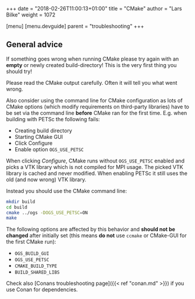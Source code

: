 +++
date = "2018-02-26T11:00:13+01:00"
title = "CMake"
author = "Lars Bilke"
weight = 1072

[menu]
  [menu.devguide]
    parent = "troubleshooting"
+++

## <i class="far fa-exclamation-triangle"></i> General advice

If something goes wrong when running CMake please try again with an **empty** or newly created build-directory! This is the very first thing you should try!

Please read the CMake output carefully. Often it will tell you what went wrong.

Also consider using the command line for CMake configuration as lots of CMake options (which modify requirements on third-party libraries) have to be set via the command line **before** CMake ran for the first time. E.g. when building with PETSc the following fails:

- Creating build directory
- Starting CMake GUI
- Click Configure
- Enable option `OGS_USE_PETSC`

When clicking *Configure*, CMake runs without `OGS_USE_PETSC` enabled and picks a VTK library which is not compiled for MPI usage. The picked VTK library is cached and never modified. When enabling PETSc it still uses the old (and now wrong) VTK library.

Instead you should use the CMake command line:

```bash
mkdir build
cd build
cmake ../ogs -DOGS_USE_PETSC=ON
make
```

The following options are affected by this behavior and **should not be changed** after initially set (this means **do not** use `ccmake` or CMake-GUI for the first CMake run):

- `OGS_BUILD_GUI`
- `OGS_USE_PETSC`
- `CMAKE_BUILD_TYPE`
- `BUILD_SHARED_LIBS`

Check also [Conans troubleshooting page]({{< ref "conan.md" >}}) if you use Conan for dependencies.
